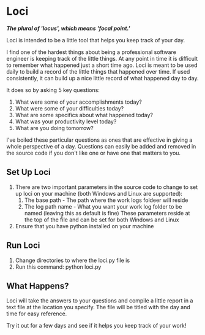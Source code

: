 # Loci

***The plural of 'locus', which means 'focal point.'***

Loci is intended to be a little tool that helps you keep track of your day.

I find one of the hardest things about being a professional software engineer is keeping track of the little things. At any point in time it is difficult to remember what happened just a short time ago. Loci is meant to be used daily to build a record of the little things that happened over time. If used consistently, it can build up a nice little record of what happened day to day.

It does so by asking 5 key questions:

1. What were some of your accomplishments today?
2. What were some of your difficulties today?
3. What are some specifics about what happened today?
4. What was your productivity level today?
5. What are you doing tomorrow?

I've boiled these particular questions as ones that are effective in giving a whole perspective of a day. Questions can easily be added and removed in the source code if you don't like one or have one that matters to you.

## Set Up Loci

1. There are two important parameters in the source code to change to set up loci on your machine (both Windows and Linux are supported):
	1. The base path - The path where the work logs foldeer will reside
	2. The log path name - What you want your work log folder to be named (leaving this as default is fine)
These parameters reside at the top of the file and can be set for both Windows and Linux
2. Ensure that you have python installed on your machine

## Run Loci

1. Change directories to where the loci.py file is
2. Run this command: python loci.py

## What Happens?

Loci will take the answers to your questions and compile a little report in a text file at the location you specify. The file will be titled with the day and time for easy reference.

Try it out for a few days and see if it helps you keep track of your work!